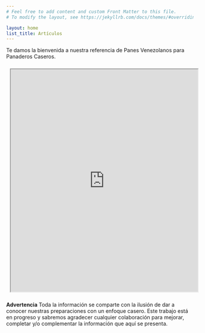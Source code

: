 ```yaml
---
# Feel free to add content and custom Front Matter to this file.
# To modify the layout, see https://jekyllrb.com/docs/themes/#overriding-theme-defaults

layout: home
list_title: Artículos
---
```


Te damos la bienvenida a nuestra referencia de Panes Venezolanos para Panaderos Caseros.

<iframe src="https://www.google.com/maps/d/embed?mid=1buGSEliAqisdW40ZYa1J0CtFn-VoDMaH&ehbc=2E312F" width="100%" height="600px" style="margin:10px;"></iframe>

**Advertencia** Toda la información se comparte con la ilusión de dar a conocer nuestras preparaciones con un enfoque casero. Este trabajo está en progreso y sabremos agradecer cualquier colaboración para mejorar, completar y/o complementar la información que aquí se presenta.
